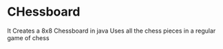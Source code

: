 # CHessboard
It Creates a 8x8 Chessboard in java
Uses all the chess pieces in a regular game of chess
